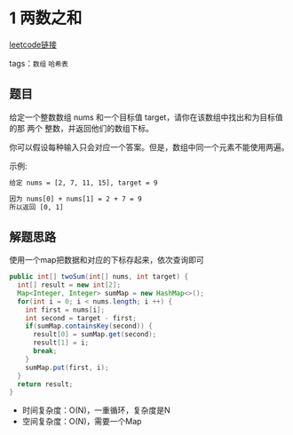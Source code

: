 # 1 两数之和

[leetcode链接](https://leetcode-cn.com/problems/two-sum/)

tags：`数组` `哈希表`

## 题目

给定一个整数数组 nums 和一个目标值 target，请你在该数组中找出和为目标值的那 两个 整数，并返回他们的数组下标。

你可以假设每种输入只会对应一个答案。但是，数组中同一个元素不能使用两遍。

示例:

```txt
给定 nums = [2, 7, 11, 15], target = 9

因为 nums[0] + nums[1] = 2 + 7 = 9
所以返回 [0, 1]
```

## 解题思路

使用一个map把数据和对应的下标存起来，依次查询即可

```java
public int[] twoSum(int[] nums, int target) {
  int[] result = new int[2];
  Map<Integer, Integer> sumMap = new HashMap<>();
  for(int i = 0; i < nums.length; i ++) {
    int first = nums[i];
    int second = target - first;
    if(sumMap.containsKey(second)) {
      result[0] = sumMap.get(second);
      result[1] = i;
      break;
    }
    sumMap.put(first, i);
  }
  return result;
}
```

- 时间复杂度：O(N)，一重循环，复杂度是N
- 空间复杂度：O(N)，需要一个Map
